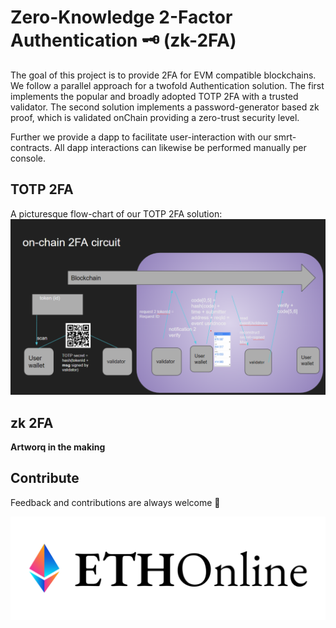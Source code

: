 # Zero-Knowledge 2-Factor Authentication 🗝️ (zk-2FA)


The goal of this project is to provide 2FA for EVM compatible blockchains.
We follow a parallel approach for a twofold Authentication solution. The first implements the popular and broadly adopted TOTP 2FA with a trusted validator. The second solution implements a password-generator  based zk proof, which is validated onChain providing a zero-trust security level.

Further we provide a dapp to facilitate user-interaction with our smrt-contracts. All dapp interactions can likewise be performed manually per console. 

## TOTP 2FA

A picturesque flow-chart of our TOTP 2FA solution:
![TOTP 2FA](res/totpauth.png)

## zk 2FA

**Artworq in the making**


## Contribute

Feedback and contributions are always welcome 🤗

![ethOnlineBanner](res/ethOnlineBanner.png)
